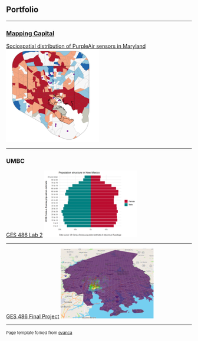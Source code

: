 ## Portfolio

---

### [Mapping Capital](https://mapping.capital)

[Sociospatial distribution of PurpleAir sensors in Maryland](/dss/purple.md)
<img src="images/it worked MHI.png?raw=true" width = "50%" height = "50%"/>

---
### UMBC
[GES 486 Lab 2](/lab_2/md/lab_2_exercise.html)
<img src="lab_2/images/mn_pop_pyrmaid.png?raw=true" width = "50%" height = "50%"/>

---
[GES 486 Final Project](/finalproj/index.md)
<img src="finalproj/images/Screenshot 2022-05-09 131724.png" width = "50%" height = "50%"/>

---
<p style="font-size:11px">Page template forked from <a href="https://github.com/evanca/quick-portfolio">evanca</a></p>
<!-- Remove above link if you don't want to attibute -->
